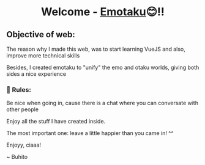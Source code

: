 <h1 align="center">
Welcome - <a href="https://emotaku.ddns.net/about" target="_blank" rel="noreferrer">Emotaku</a>😊!!
</h1>

<h2>
Objective of web:
</h2>
<p>The reason why I made this web, was to start learning VueJS and also, improve more technical skills</p>
<p>Besides, I created emotaku to "unify" the emo and otaku worlds, giving both sides a nice experience</p>

### 🤝 Rules:
<p>Be nice when going in, cause there is a chat where you can conversate with other people</p>
<p>Enjoy all the stuff I have created inside.</p>
<p>The most important one: leave a little happier than you came in! ^^</p>

Enjoyy, ciaaa!

~ Buhito
